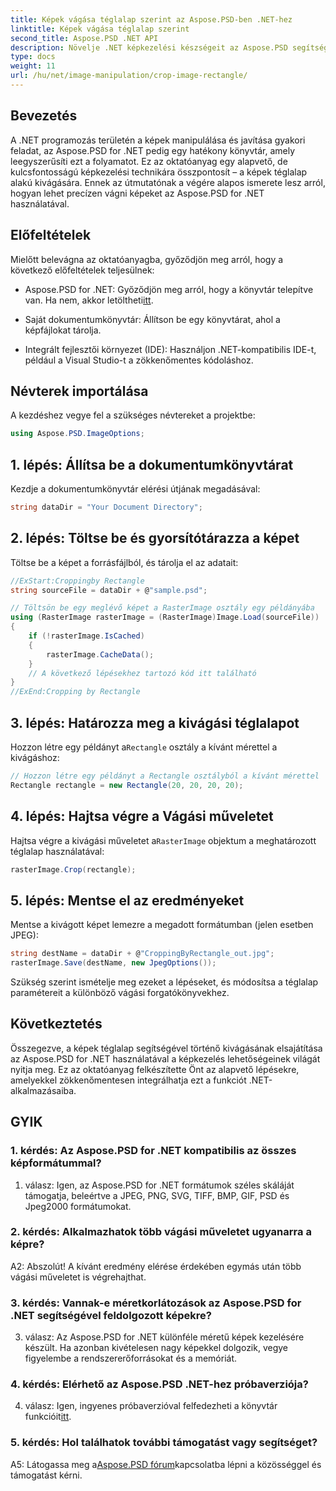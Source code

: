 ```yaml
---
title: Képek vágása téglalap szerint az Aspose.PSD-ben .NET-hez
linktitle: Képek vágása téglalap szerint
second_title: Aspose.PSD .NET API
description: Növelje .NET képkezelési készségeit az Aspose.PSD segítségével. Ismerje meg a képkivágást lépésről lépésre téglalapok használatával a pontosság érdekében.
type: docs
weight: 11
url: /hu/net/image-manipulation/crop-image-rectangle/
---
```

## Bevezetés

A .NET programozás területén a képek manipulálása és javítása gyakori feladat, az Aspose.PSD for .NET pedig egy hatékony könyvtár, amely leegyszerűsíti ezt a folyamatot. Ez az oktatóanyag egy alapvető, de kulcsfontosságú képkezelési technikára összpontosít – a képek téglalap alakú kivágására. Ennek az útmutatónak a végére alapos ismerete lesz arról, hogyan lehet precízen vágni képeket az Aspose.PSD for .NET használatával.

## Előfeltételek

Mielőtt belevágna az oktatóanyagba, győződjön meg arról, hogy a következő előfeltételek teljesülnek:

-  Aspose.PSD for .NET: Győződjön meg arról, hogy a könyvtár telepítve van. Ha nem, akkor letöltheti[itt](https://releases.aspose.com/psd/net/).

- Saját dokumentumkönyvtár: Állítson be egy könyvtárat, ahol a képfájlokat tárolja.

- Integrált fejlesztői környezet (IDE): Használjon .NET-kompatibilis IDE-t, például a Visual Studio-t a zökkenőmentes kódoláshoz.

## Névterek importálása

A kezdéshez vegye fel a szükséges névtereket a projektbe:

```csharp
using Aspose.PSD.ImageOptions;
```

## 1. lépés: Állítsa be a dokumentumkönyvtárat

Kezdje a dokumentumkönyvtár elérési útjának megadásával:

```csharp
string dataDir = "Your Document Directory";
```

## 2. lépés: Töltse be és gyorsítótárazza a képet

Töltse be a képet a forrásfájlból, és tárolja el az adatait:

```csharp
//ExStart:Croppingby Rectangle
string sourceFile = dataDir + @"sample.psd";

// Töltsön be egy meglévő képet a RasterImage osztály egy példányába
using (RasterImage rasterImage = (RasterImage)Image.Load(sourceFile))
{
    if (!rasterImage.IsCached)
    {
        rasterImage.CacheData();
    }
    // A következő lépésekhez tartozó kód itt található
}
//ExEnd:Cropping by Rectangle
```

## 3. lépés: Határozza meg a kivágási téglalapot

 Hozzon létre egy példányt a`Rectangle` osztály a kívánt mérettel a kivágáshoz:

```csharp
// Hozzon létre egy példányt a Rectangle osztályból a kívánt mérettel
Rectangle rectangle = new Rectangle(20, 20, 20, 20);
```

## 4. lépés: Hajtsa végre a Vágási műveletet

 Hajtsa végre a kivágási műveletet a`RasterImage` objektum a meghatározott téglalap használatával:

```csharp
rasterImage.Crop(rectangle);
```

## 5. lépés: Mentse el az eredményeket

Mentse a kivágott képet lemezre a megadott formátumban (jelen esetben JPEG):

```csharp
string destName = dataDir + @"CroppingByRectangle_out.jpg";
rasterImage.Save(destName, new JpegOptions());
```

Szükség szerint ismételje meg ezeket a lépéseket, és módosítsa a téglalap paramétereit a különböző vágási forgatókönyvekhez.

## Következtetés

Összegezve, a képek téglalap segítségével történő kivágásának elsajátítása az Aspose.PSD for .NET használatával a képkezelés lehetőségeinek világát nyitja meg. Ez az oktatóanyag felkészítette Önt az alapvető lépésekre, amelyekkel zökkenőmentesen integrálhatja ezt a funkciót .NET-alkalmazásaiba.

## GYIK

### 1. kérdés: Az Aspose.PSD for .NET kompatibilis az összes képformátummal?

1. válasz: Igen, az Aspose.PSD for .NET formátumok széles skáláját támogatja, beleértve a JPEG, PNG, SVG, TIFF, BMP, GIF, PSD és Jpeg2000 formátumokat.

### 2. kérdés: Alkalmazhatok több vágási műveletet ugyanarra a képre?

A2: Abszolút! A kívánt eredmény elérése érdekében egymás után több vágási műveletet is végrehajthat.

### 3. kérdés: Vannak-e méretkorlátozások az Aspose.PSD for .NET segítségével feldolgozott képekre?

3. válasz: Az Aspose.PSD for .NET különféle méretű képek kezelésére készült. Ha azonban kivételesen nagy képekkel dolgozik, vegye figyelembe a rendszererőforrásokat és a memóriát.

### 4. kérdés: Elérhető az Aspose.PSD .NET-hez próbaverziója?

 4. válasz: Igen, ingyenes próbaverzióval felfedezheti a könyvtár funkcióit[itt](https://releases.aspose.com/).

### 5. kérdés: Hol találhatok további támogatást vagy segítséget?

 A5: Látogassa meg a[Aspose.PSD fórum](https://forum.aspose.com/c/psd/34)kapcsolatba lépni a közösséggel és támogatást kérni.